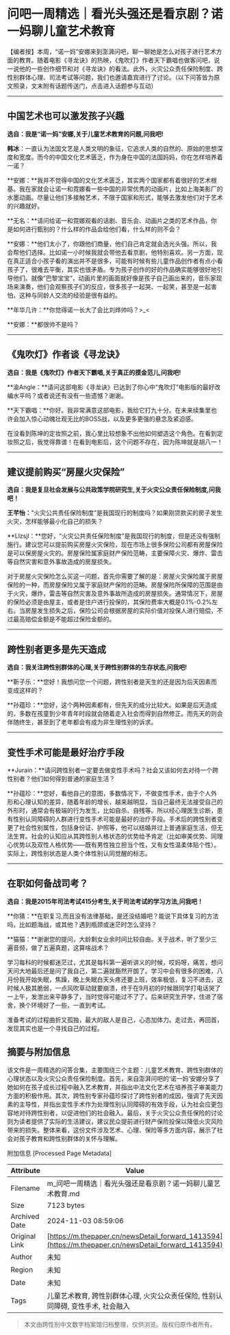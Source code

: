 # 问吧一周精选｜看光头强还是看京剧？诺一妈聊儿童艺术教育

【编者按】本周，“诺一妈”安娜来到澎湃问吧，聊一聊她是怎么对孩子进行艺术方面的教育。随着电影《寻龙诀》的热映，《鬼吹灯》作者天下霸唱也做客问吧，说一说他的一些创作细节和对《寻龙诀》的看法。此外，火灾公众责任保险制度、跨性别群体心理、司法考试等问题，我们也邀请嘉宾进行了讨论。（以下问答皆为原文照录，文末附有话题传送门，点击进入话题参与互动）

---

## 中国艺术也可以激发孩子兴趣

**选自：我是“诺一妈”安娜,关于儿童艺术教育的问题,问我吧!**

**韩冰**：一直认为法国文艺是人类文明的象征，它追求人类的自然的、原始的思想深度和宽度。而今的中国文化艺术匮乏，作为身在中国的法国妈妈，你在怎样培养着一诺？

**安娜：**我并不觉得中国的文化艺术匮乏，其实两个国家都有着很好的艺术根基。我在家就会让诺一和霓娜看一些中国的非常优秀的动画片，比如上海美影厂的水墨动画。尽量让他们多接触艺术，不限于国家和形式，能够去激发他们对于艺术的兴趣就好。

**无名：**请问给诺一和霓娜观看的话剧、音乐会、动画片之类的艺术作品，你是如何进行甄别的？什么样的作品会给他们看，什么样的则不会？

**安娜：**他们太小了，你跟他们商量，他们自己肯定就会选光头强。所以，我会帮他们选择。比如诺一小时候我就会带他去看京剧，他特别喜欢。另一方面，现在真正适合小孩子看的演出并不是很多，可能有时候有些儿童作品创作者有点小看孩子了，很难去平衡，其实也很矛盾。专为孩子创作的好的作品确实能够很好地引导他们。就像”巴黎宝宝“，动画片里的画面就好像是孩子自己画出来的，音乐家现场来演奏，他们会观察孩子们的反应，很多孩子一起哭、一起笑，甚至是一起害怕，这种与同龄人交流的经验是很有益的。

**年华几许：**你觉得诺一长大了会比刘烨帅吗？>\_<

**安娜：**都很帅不是吗？

---

## 《鬼吹灯》作者谈《寻龙诀》

**选自：我是《鬼吹灯》作者天下霸唱,关于真正的摸金范儿,问我吧!**

**渝Angle：**请问这部电影《寻龙诀》已达到了你心中“鬼吹灯”电影版的最好改编水平吗？或者说还有没有一些遗憾？谢谢。

**天下霸唱：**你好。我非常满意这部电影，我给它打九十分。在未来续集里也许会加入惊心动魄壮观无比的BOSS战，以及更多更强的悬念及紧迫感。

在没看到陈坤的定妆照之前，我心里比较想象不出他如何塑造这个角色。在看到定妆照之后，我觉得靠谱！在看到电影后，这个问题不存在，因为陈坤就是胡八一！

---

## 建议提前购买“房屋火灾保险”

**选自：我是复旦社会发展与公共政策学院研究生,关于火灾公众责任保险制度,问我吧！**

**王芊怡：**"火灾公共责任保险制度"是我国现行的制度吗？如果刚贷款买的房子发生火灾，怎样能够最小化自己的损失？

**Llzsjl：**您好，“火灾公共责任保险制度”是我国现行的制度，但是还没有强制施行。建议您可以提前购买房屋火灾保险，现在市场上很多保险公司都有房屋保险是可以保房屋火灾的。房屋保险属家庭财产保险范畴，主要保障火灾、爆炸、雷击等自然灾害和意外事故造成的房屋损失。

对于房屋火灾保险怎么买这一问题，首先你需要了解的是：房屋火灾保险属于房屋保险的一种，而房屋保险又属于家庭财产保险的范畴。房屋保险所保障的范围是由于火灾，爆炸，雷击等自然灾害及意外事故所造成的房屋损失。通常情况下，房屋的保险必须是由屋主，或者是住户进行投保的，其保险费率大概是0.1%-0.2%左右。当房屋发生损失之后，保险公司会根据房屋的实际价值对投保人进行赔偿，不过最高赔偿金额是不能超过保险金额的。

---

## 跨性别者更多是先天造成

**选自：我关注跨性别群体的心理,关于跨性别群体的生存状态,问我吧!**

**靳子乐：**您好！我想问您一个问题，跨性别者是天生的还是因为后天因素而变成这样的？

**孙蕴珍：**您好，这个两种因素都有，但先天的成分比较大。如果是后天造成的，多数在孩童到少年青年时段就会随着走入社会而得到自然修正。而先天的则会伴随终生，甚至到了老年都会有成为非生理性别的诉求。

---

## 变性手术可能是最好治疗手段

**Jurain：**请问跨性别者一定要去做变性手术吗？社会又该如何去对待一个跨性别者？他们如何得到普通的家庭生活？

**孙蕴珍：**您好，看他自己的意图，多数情况下，不做变性手术，由于个人外形和心理认知的差异，随着年龄的增长，越来越明显，当自己最终无法接受自己的外形时，通常会有极端的行为发生，比如自杀、自残等。所以经心理医生诊断，患有性别认同障碍的人群进行变性手术可能是最好的治疗手段。手术后的跨性别者变更了社会性别属性，包括身份证、护照等，他可以结婚并过上普通家庭生活，但无法生育。社会的认知应从其跨性别人格状态的优势给予肯定（比如审美优势、同理心优势以及双性人格优势——既有男性独立担当个性，又有女性温柔体贴个性）。实际上，跨性别状态是人类个体性别认同觉醒的标志。

---

## 在职如何备战司考？

**选自：我是2015年司法考试415分考生,关于司法考试的学习方法,问我吧！**

**你猜：**在职复习,而且没有法律基础，是还没结婚吧？能说下具体复习的方法吗，比如题海战，或其他？遇到瓶颈或迷茫时怎么坚持？

**猫猫：**谢谢您的提问，大龄剩女业余时间比较自由。关于战术，听了至少三遍音频，做了五遍真题，这算啥战术？

学习每科的时候都迷茫过，尤其是每科第一遍听讲义的时候，哎妈呀，痛苦，想问天问大地最后还是问了我自己，第二遍就豁然开朗了。学习中会有很多的困难，八月份我开始失眠，焦躁，晚上失眠白天头疼还要上班，效率极低，复习不进去，这时候人极其脆弱，一点风吹草动就要崩溃，终于在9月初的时候跟同学打电话哭了一上午，发泄出来平静多了，当时觉得可能过不了了。后来研究生开学，住进了宿舍，换个环境好了一些，一直到考试。

准备考试的过程曲折又孤独，最大的敌人是自己，心态加体力。走过去，再回首，发现其实也是一个寻找自己的过程。

## 摘要与附加信息

<!-- tcd_abstract -->
该文件是一周精选的问答合集，主要围绕三个主题：儿童艺术教育、跨性别群体的心理状态以及火灾公众责任保险制度。首先，来自澎湃问吧的‘诺一妈’安娜分享了她如何在孩子成长过程中融入艺术教育，并指出中法文化艺术在培养孩子审美能力方面的积极作用。其次，跨性别专家孙蕴珍探讨了跨性别者的成因，强调了先天因素的主导性，并指出变性手术作为处理性别认同障碍的有效手段，认为社会应更包容地对待跨性别者，以促进他们的社会融入。最后，关于火灾公众责任保险的讨论则为读者提供了实际的生活建议，建议民众提前进行财产保险投保以降低火灾风险带来的损失。整体来看，这份文件涉及艺术、心理、保险等多方面内容，展示了社会对孩子教育和跨性别群体的关怀与理解。
<!-- tcd_abstract_end -->

附加信息 [Processed Page Metadata]

| Attribute       | Value                                  |
|-----------------|----------------------------------------|
| Filename        | m_问吧一周精选｜看光头强还是看京剧？诺一妈聊儿童艺术教育.md                             |
| Size            | 7123 bytes                           |
| Archived Date   | 2024-11-03 08:59:06                             |
| Original Link   | [https://m.thepaper.cn/newsDetail_forward_1413594](https://m.thepaper.cn/newsDetail_forward_1413594)                       |
| Author          | 未知                               |
| Region          | 未知                               |
| Date            | 未知                                 |
| Tags            | 儿童艺术教育, 跨性别群体心理, 火灾公众责任保险, 性别认同障碍, 变性手术, 社会融入                                 |
>
> 本文由跨性别中文数字档案馆归档整理，仅供浏览。版权归原作者所有。
>